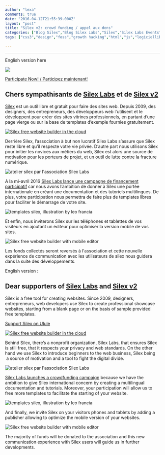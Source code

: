 ```yaml
---
author: "lexa"
comments: true
date: "2016-04-12T21:55:39.000Z"
layout: "post"
title: "Silex v2: crowd funding / appel aux dons"
categories: ["Blog Silex","Blog Silex Labs","Silex","Silex Labs Events","The Blog"]
tags: ["css3","design","foss","growth hacking","html","js","logiciellibre","opensource","silex","silex labs","silexV2","site internet","web"]

---
```

* * *




English version here




![](https://www.silexlabs.org/wp-content/uploads/2016/02/silex-01.jpg)




[Participate Now! / Participez maintenant!](http://crowdfunding.silex.me/)





## Chers sympathisants de [Silex Labs](https://www.silexlabs.org) et de [Silex v2](http://www.silex.me)


[Silex](http://www.silex.me) est un outil libre et gratuit pour faire des sites web. Depuis 2009, des designers, des entrepreneurs, des développeurs web l'utilisent et le développent pour créer des sites vitrines professionnels, en partant d’une page vierge ou sur la base de templates d’exemple fournies gratuitement.

[![Silex free website builder in the cloud](https://www.silexlabs.org/wp-content/uploads/2016/02/image00-300x164.png)](http://www.silex.me)

Derrière Silex, l’association à but non lucratif Silex Labs s’assure que Silex reste libre et qu’il respecte votre vie privée. D’autre part nous utilisons Silex pour initier les novices aux métiers du web, Silex est alors une source de motivation pour les porteurs de projet, et un outil de lutte contre la fracture numérique.

![atelier silex par l'association Silex Labs](https://www.silexlabs.org/wp-content/uploads/2016/02/image03-300x300.jpg)

A la mi-avril 2016 [Silex Labs lance une campagne de financement participatif](http://crowdfunding.silex.me/) car nous avons l’ambition de donner à Silex une portée internationale en créant une documentation et des tutoriels multilingues. De plus, votre participation nous permettra de faire plus de templates libres pour faciliter le démarrage de votre site.

![templates silex, illustration by leo francia](https://www.silexlabs.org/wp-content/uploads/2016/02/image01-300x164.jpg)

Et enfin, nous inviterons Silex sur les téléphones et tablettes de vos visiteurs en ajoutant un éditeur pour optimiser la version mobile de vos sites.

![Silex free website builder with mobile editor](https://www.silexlabs.org/wp-content/uploads/2016/02/image02-300x164.jpg)

Les fonds collectés seront reversés à l'association et cette nouvelle expérience de communication avec les utilisateurs de silex nous guidera dans la suite des développements.



English version :


## Dear supporters of [Silex Labs](https://www.silexlabs.org) and [Silex v2](http://www.silex.me)


Silex is a free tool for creating websites. Since 2009, designers, entrepreneurs, web developers use Silex to create professional showcase websites, starting from a blank page or on the basis of sample provided free templates.

[Support Silex on Ulule](https://www.ulule.com/silex-websitebuilder/)

[![Silex free website builder in the cloud](https://www.silexlabs.org/wp-content/uploads/2016/02/image00-300x164.png)](http://www.silex.me)

Behind Silex, there’s a nonprofit organization, Silex Labs, that ensures Silex is still free, that it respects your privacy and web standards. On the other hand we use Silex to introduce beginners to the web business, Silex being  a source of motivation and a tool to fight the digital divide.

![atelier silex par l'association Silex Labs](https://www.silexlabs.org/wp-content/uploads/2016/02/image03-300x300.jpg)

[Silex Labs launches a crowdfunding campaign](http://crowdfunding.silex.me/) because we have the ambition to give Silex international concern by creating a multilingual documentation and tutorials. Moreover, your participation will allow us to free more templates to facilitate the starting of your website.

![templates silex, illustration by leo francia](https://www.silexlabs.org/wp-content/uploads/2016/02/image01-300x164.jpg)

And finally, we invite Silex on your visitors phones and tablets by adding a publisher allowing to optimize the mobile version of your websites.

![Silex free website builder with mobile editor](https://www.silexlabs.org/wp-content/uploads/2016/02/image02-300x164.jpg)

The majority of funds will be donated to the association and this new communication experience with Silex users will guide us in further developments.



